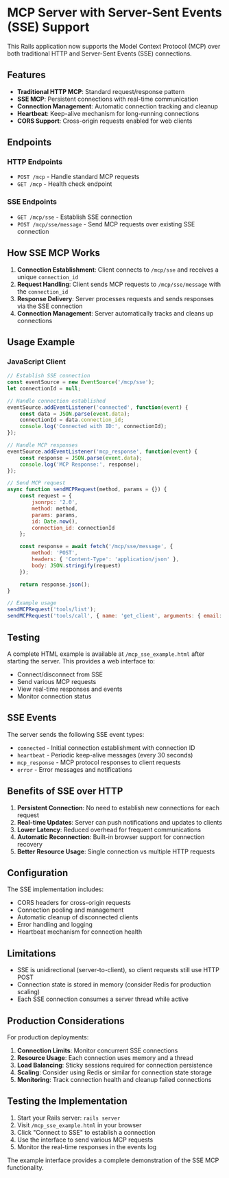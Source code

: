 # MCP Server with Server-Sent Events (SSE) Support

This Rails application now supports the Model Context Protocol (MCP) over both traditional HTTP and Server-Sent Events (SSE) connections.

## Features

- **Traditional HTTP MCP**: Standard request/response pattern
- **SSE MCP**: Persistent connections with real-time communication
- **Connection Management**: Automatic connection tracking and cleanup
- **Heartbeat**: Keep-alive mechanism for long-running connections
- **CORS Support**: Cross-origin requests enabled for web clients

## Endpoints

### HTTP Endpoints
- `POST /mcp` - Handle standard MCP requests
- `GET /mcp` - Health check endpoint

### SSE Endpoints
- `GET /mcp/sse` - Establish SSE connection
- `POST /mcp/sse/message` - Send MCP requests over existing SSE connection

## How SSE MCP Works

1. **Connection Establishment**: Client connects to `/mcp/sse` and receives a unique `connection_id`
2. **Request Handling**: Client sends MCP requests to `/mcp/sse/message` with the `connection_id`
3. **Response Delivery**: Server processes requests and sends responses via the SSE connection
4. **Connection Management**: Server automatically tracks and cleans up connections

## Usage Example

### JavaScript Client

```javascript
// Establish SSE connection
const eventSource = new EventSource('/mcp/sse');
let connectionId = null;

// Handle connection established
eventSource.addEventListener('connected', function(event) {
    const data = JSON.parse(event.data);
    connectionId = data.connection_id;
    console.log('Connected with ID:', connectionId);
});

// Handle MCP responses
eventSource.addEventListener('mcp_response', function(event) {
    const response = JSON.parse(event.data);
    console.log('MCP Response:', response);
});

// Send MCP request
async function sendMCPRequest(method, params = {}) {
    const request = {
        jsonrpc: '2.0',
        method: method,
        params: params,
        id: Date.now(),
        connection_id: connectionId
    };

    const response = await fetch('/mcp/sse/message', {
        method: 'POST',
        headers: { 'Content-Type': 'application/json' },
        body: JSON.stringify(request)
    });

    return response.json();
}

// Example usage
sendMCPRequest('tools/list');
sendMCPRequest('tools/call', { name: 'get_client', arguments: { email: 'test@example.com' } });
```

## Testing

A complete HTML example is available at `/mcp_sse_example.html` after starting the server. This provides a web interface to:

- Connect/disconnect from SSE
- Send various MCP requests
- View real-time responses and events
- Monitor connection status

## SSE Events

The server sends the following SSE event types:

- `connected` - Initial connection establishment with connection ID
- `heartbeat` - Periodic keep-alive messages (every 30 seconds)
- `mcp_response` - MCP protocol responses to client requests
- `error` - Error messages and notifications

## Benefits of SSE over HTTP

1. **Persistent Connection**: No need to establish new connections for each request
2. **Real-time Updates**: Server can push notifications and updates to clients
3. **Lower Latency**: Reduced overhead for frequent communications
4. **Automatic Reconnection**: Built-in browser support for connection recovery
5. **Better Resource Usage**: Single connection vs multiple HTTP requests

## Configuration

The SSE implementation includes:

- CORS headers for cross-origin requests
- Connection pooling and management
- Automatic cleanup of disconnected clients
- Error handling and logging
- Heartbeat mechanism for connection health

## Limitations

- SSE is unidirectional (server-to-client), so client requests still use HTTP POST
- Connection state is stored in memory (consider Redis for production scaling)
- Each SSE connection consumes a server thread while active

## Production Considerations

For production deployments:

1. **Connection Limits**: Monitor concurrent SSE connections
2. **Resource Usage**: Each connection uses memory and a thread
3. **Load Balancing**: Sticky sessions required for connection persistence
4. **Scaling**: Consider using Redis or similar for connection state storage
5. **Monitoring**: Track connection health and cleanup failed connections

## Testing the Implementation

1. Start your Rails server: `rails server`
2. Visit `/mcp_sse_example.html` in your browser
3. Click "Connect to SSE" to establish a connection
4. Use the interface to send various MCP requests
5. Monitor the real-time responses in the events log

The example interface provides a complete demonstration of the SSE MCP functionality. 